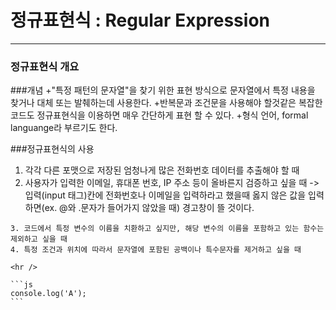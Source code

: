 <h1>정규표현식 : Regular Expression</h1>
<hr />

<h3>정규표현식 개요</h3>
###개념
+"특정 패턴의 문자열"을 찾기 위한 표현 방식으로 문자열에서 특정 내용을 찾거나 대체 또는 발췌하는데 사용한다.
+반복문과 조건문을 사용해야 할것같은 복잡한 코드도 정규표현식을 이용하면 매우 간단하게 표현 할 수 있다.
+형식 언어, formal languange라 부르기도 한다.

###정규표현식의 사용
1. 각각 다른 포맷으로 저장된 엄청나게 많은 전화번호 데이터를 추출해야 할 때
2. 사용자가 입력한 이메일, 휴대폰 번호, IP 주소 등이 올바른지 검증하고 싶을 때
 -> 입력(input 태그)칸에 전화번호나 이메일을 입력하라고 했을때 옳지 않은 값을 입력하면(ex. @와 .문자가 들어가지 않았을 때) 경고창이 뜰 것이다.
````이것이 정규표현식에 의해 필터링되어 걸러져 경고창을 띄우게 되는 것이다.  
3. 코드에서 특정 변수의 이름을 치환하고 싶지만, 해당 변수의 이름을 포함하고 있는 함수는 제외하고 싶을 때
4. 특정 조건과 위치에 따라서 문자열에 포함된 공백이나 특수문자를 제거하고 싶을 때

<hr />

```js
console.log('A');
```
